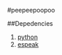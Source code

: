 #peepeepoopoo

##Depedencies
1. [python](https://www.python.org/downloads/)
2. [espeak](https://espeak.sourceforge.net/download.html)
